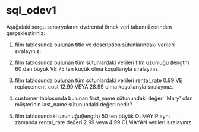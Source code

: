 # sql_odev1

Aşağıdaki sorgu senaryolarını dvdrental örnek veri tabanı üzerinden gerçekleştiriniz:

1. film tablosunda bulunan title ve description sütunlarındaki verileri sıralayınız.

2. film tablosunda bulunan tüm sütunlardaki verileri film uzunluğu (length) 60 dan büyük VE 75 ten küçük olma koşullarıyla sıralayınız.

3. film tablosunda bulunan tüm sütunlardaki verileri rental_rate 0.99 VE replacement_cost 12.99 VEYA 28.99 olma koşullarıyla sıralayınız.

4. customer tablosunda bulunan first_name sütunundaki değeri 'Mary' olan müşterinin last_name sütunundaki değeri nedir?

5. film tablosundaki uzunluğu(length) 50 ten büyük OLMAYIP aynı zamanda rental_rate değeri 2.99 veya 4.99 OLMAYAN verileri sıralayınız.
